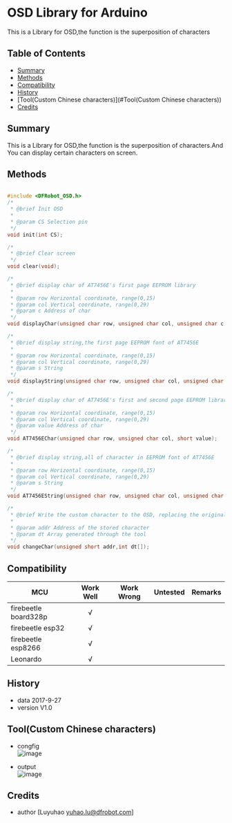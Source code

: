 # OSD Library for Arduino
This is a Library for OSD,the function is the superposition of characters
## Table of Contents

* [Summary](#summary)
* [Methods](#methods)
* [Compatibility](#compatibility)
* [History](#history)
* [Tool(Custom Chinese characters)](#Tool(Custom Chinese characters))
* [Credits](#credits)

<snippet>
<content>

## Summary
This is a Library for OSD,the function is the superposition of characters.And You can display certain characters on screen.

## Methods

```C++

#include <DFRobot_OSD.h>
/*
 * @brief Init OSD
 *
 * @param CS Selection pin
 */
void init(int CS);

/*
 * @brief Clear screen
 */
void clear(void);

/*
 * @brief display char of AT7456E's first page EEPROM library
 *
 * @param row Horizontal coordinate, range(0,15)
 * @param col Vertical coordinate, range(0,29)
 * @param c Address of char
 */
void displayChar(unsigned char row, unsigned char col, unsigned char c);

/*
 * @brief display string,the first page EEPROM font of AT7456E
 *
 * @param row Horizontal coordinate, range(0,15)
 * @param col Vertical coordinate, range(0,29)
 * @param s String
 */
void displayString(unsigned char row, unsigned char col, unsigned char *s); 

/*
 * @brief display char of AT7456E's first and second page EEPROM library
 *
 * @param row Horizontal coordinate, range(0,15)
 * @param col Vertical coordinate, range(0,29)
 * @param value Address of char
 */
void AT7456EChar(unsigned char row, unsigned char col, short value);

/*
 * @brief display string,all of character in EEPROM font of AT7456E
 *
 * @param row Horizontal coordinate, range(0,15)
 * @param col Vertical coordinate, range(0,29)
 * @param s String
 */
void AT7456EString(unsigned char row, unsigned char col, unsigned char *s);

/*
 * @brief Write the custom character to the OSD, replacing the original character
 *
 * @param addr Address of the stored character
 * @param dt Array generated through the tool
 */
void changeChar(unsigned short addr,int dt[]);

```

## Compatibility

MCU                | Work Well | Work Wrong | Untested  | Remarks
------------------ | :----------: | :----------: | :---------: | -----
firebeetle board328p |      √       |             |            | 
firebeetle esp32 |      √       |             |            | 
firebeetle esp8266 |      √       |             |            | 
Leonardo |      √       |             |            | 

## History

- data 2017-9-27
- version V1.0


## Tool(Custom Chinese characters)
* congfig <br>
![image](https://github.com/DFRobot/DFRobot_OSD/blob/master/image/config.png)

* output <br>
![image](https://github.com/DFRobot/DFRobot_OSD/blob/master/image/putout.png)

## Credits

- author [Luyuhao  <yuhao.lu@dfrobot.com>]
